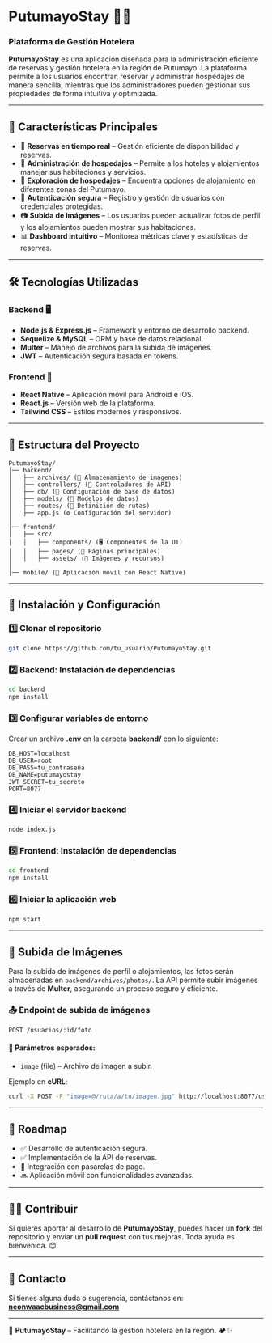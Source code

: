 # PutumayoStay 🏨🌿

### Plataforma de Gestión Hotelera

**PutumayoStay** es una aplicación diseñada para la administración eficiente de reservas y gestión hotelera en la región de Putumayo. La plataforma permite a los usuarios encontrar, reservar y administrar hospedajes de manera sencilla, mientras que los administradores pueden gestionar sus propiedades de forma intuitiva y optimizada.

---

## 🚀 Características Principales

- 📅 **Reservas en tiempo real** – Gestión eficiente de disponibilidad y reservas.
- 🏡 **Administración de hospedajes** – Permite a los hoteles y alojamientos manejar sus habitaciones y servicios.
- 📍 **Exploración de hospedajes** – Encuentra opciones de alojamiento en diferentes zonas del Putumayo.
- 🔐 **Autenticación segura** – Registro y gestión de usuarios con credenciales protegidas.
- 📷 **Subida de imágenes** – Los usuarios pueden actualizar fotos de perfil y los alojamientos pueden mostrar sus habitaciones.
- 📊 **Dashboard intuitivo** – Monitorea métricas clave y estadísticas de reservas.

---

## 🛠️ Tecnologías Utilizadas

### Backend 🖥️
- **Node.js & Express.js** – Framework y entorno de desarrollo backend.
- **Sequelize & MySQL** – ORM y base de datos relacional.
- **Multer** – Manejo de archivos para la subida de imágenes.
- **JWT** – Autenticación segura basada en tokens.

### Frontend 🎨
- **React Native** – Aplicación móvil para Android e iOS.
- **React.js** – Versión web de la plataforma.
- **Tailwind CSS** – Estilos modernos y responsivos.

---

## 📂 Estructura del Proyecto

```
PutumayoStay/
│── backend/
│   ├── archives/ (📁 Almacenamiento de imágenes)
│   ├── controllers/ (📂 Controladores de API)
│   ├── db/ (📂 Configuración de base de datos)
│   ├── models/ (📂 Modelos de datos)
│   ├── routes/ (📂 Definición de rutas)
│   ├── app.js (⚙️ Configuración del servidor)
│
│── frontend/
│   ├── src/
│   │   ├── components/ (🖥️ Componentes de la UI)
│   │   ├── pages/ (📄 Páginas principales)
│   │   ├── assets/ (🎨 Imágenes y recursos)
│
│── mobile/ (📱 Aplicación móvil con React Native)
```

---

## 🔧 Instalación y Configuración

### 1️⃣ Clonar el repositorio
```bash
git clone https://github.com/tu_usuario/PutumayoStay.git
```

### 2️⃣ Backend: Instalación de dependencias
```bash
cd backend
npm install
```

### 3️⃣ Configurar variables de entorno
Crear un archivo **.env** en la carpeta **backend/** con lo siguiente:
```
DB_HOST=localhost
DB_USER=root
DB_PASS=tu_contraseña
DB_NAME=putumayostay
JWT_SECRET=tu_secreto
PORT=8077
```

### 4️⃣ Iniciar el servidor backend
```bash
node index.js
```

### 5️⃣ Frontend: Instalación de dependencias
```bash
cd frontend
npm install
```

### 6️⃣ Iniciar la aplicación web
```bash
npm start
```

---

## 📸 Subida de Imágenes

Para la subida de imágenes de perfil o alojamientos, las fotos serán almacenadas en `backend/archives/photos/`. La API permite subir imágenes a través de **Multer**, asegurando un proceso seguro y eficiente.

### 📤 Endpoint de subida de imágenes
```http
POST /usuarios/:id/foto
```
#### 📌 Parámetros esperados:
- `image` (file) – Archivo de imagen a subir.

Ejemplo en **cURL**:
```bash
curl -X POST -F "image=@/ruta/a/tu/imagen.jpg" http://localhost:8077/usuarios/1/foto
```

---

## 📅 Roadmap
- ✅ Desarrollo de autenticación segura.
- ✅ Implementación de la API de reservas.
- 🚧 Integración con pasarelas de pago.
- 🔜 Aplicación móvil con funcionalidades avanzadas.

---

## 👨‍💻 Contribuir
Si quieres aportar al desarrollo de **PutumayoStay**, puedes hacer un **fork** del repositorio y enviar un **pull request** con tus mejoras. Toda ayuda es bienvenida. 😊

---

## 📩 Contacto
Si tienes alguna duda o sugerencia, contáctanos en: **neonwaacbusiness@gmail.com**

---

📌 **PutumayoStay** – Facilitando la gestión hotelera en la región. 🏕️✨

